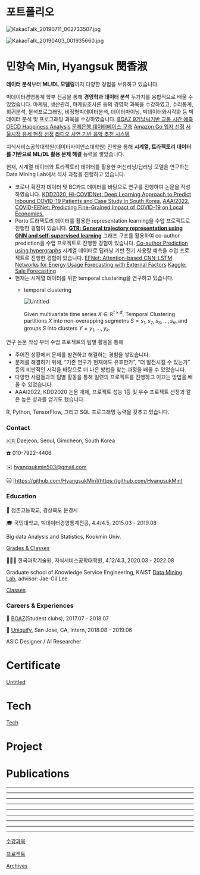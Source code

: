 # 포트폴리오

![KakaoTalk_20190711_002733507.jpg](%E1%84%91%E1%85%A9%E1%84%90%E1%85%B3%E1%84%91%E1%85%A9%E1%86%AF%E1%84%85%E1%85%B5%E1%84%8B%205ed2a/KakaoTalk_20190711_002733507.jpg)

![KakaoTalk_20190403_001935660.jpg](%E1%84%91%E1%85%A9%E1%84%90%E1%85%B3%E1%84%91%E1%85%A9%E1%86%AF%E1%84%85%E1%85%B5%E1%84%8B%205ed2a/KakaoTalk_20190403_001935660.jpg)

# 민향숙 Min, Hyangsuk 閔香淑

**데이터 분석**부터 **ML/DL 모델링**까지 다양한 경험을 보유하고 있습니다.

빅데이터경영통계 학부 전공을 통해 **경영학과 데이터 분석** 두가지를 융합적으로 배울 수 있었습니다. 
마케팅, 생산관리, 마케팅조사론 등의 경영학 과목을 수강하였고, 수리통계, 회귀분석, 분석프로그래밍, 비정형빅데이터분석, 데이터마이닝, 빅데이터와시각화 등 빅데이터 분석 및 프로그래밍 과목을 수강하였습니다. 
[BOAZ 9기](https://www.notion.so/BOAZ-9-e5c3b37da17a4d7494e00948da4bb4c2)[날씨기반 교통 시간 예측](%E1%84%91%E1%85%A9%E1%84%90%E1%85%B3%E1%84%91%E1%85%A9%E1%86%AF%E1%84%85%E1%85%B5%E1%84%8B%205ed2a/%E1%84%91%E1%85%B3%E1%84%85%E1%85%A9%E1%84%8C%E1%85%A6%E1%86%A8%E1%84%90%E1%85%B3%2017ab0/%E1%84%82%E1%85%A1%E1%86%AF%E1%84%8A%E1%85%B5%E1%84%80%E1%85%B5%E1%84%87%E1%85%A1%E1%86%AB%200d2f7.md) [OECD Happiness Analysis](%E1%84%91%E1%85%A9%E1%84%90%E1%85%B3%E1%84%91%E1%85%A9%E1%86%AF%E1%84%85%E1%85%B5%E1%84%8B%205ed2a/%E1%84%91%E1%85%B3%E1%84%85%E1%85%A9%E1%84%8C%E1%85%A6%E1%86%A8%E1%84%90%E1%85%B3%2017ab0/OECD%20Happi%208830d.md) [문제은행 데이터베이스 구축](%E1%84%91%E1%85%A9%E1%84%90%E1%85%B3%E1%84%91%E1%85%A9%E1%86%AF%E1%84%85%E1%85%B5%E1%84%8B%205ed2a/%E1%84%91%E1%85%B3%E1%84%85%E1%85%A9%E1%84%8C%E1%85%A6%E1%86%A8%E1%84%90%E1%85%B3%2017ab0/%E1%84%86%E1%85%AE%E1%86%AB%E1%84%8C%E1%85%A6%E1%84%8B%E1%85%B3%E1%86%AB%E1%84%92%E1%85%A2%20b0634.md) [Amazon Go 입지 선정](%E1%84%91%E1%85%A9%E1%84%90%E1%85%B3%E1%84%91%E1%85%A9%E1%86%AF%E1%84%85%E1%85%B5%E1%84%8B%205ed2a/%E1%84%91%E1%85%B3%E1%84%85%E1%85%A9%E1%84%8C%E1%85%A6%E1%86%A8%E1%84%90%E1%85%B3%2017ab0/Amazon%20Go%20%20abba2.md) [서울시장 유세 현장 선정](%E1%84%91%E1%85%A9%E1%84%90%E1%85%B3%E1%84%91%E1%85%A9%E1%86%AF%E1%84%85%E1%85%B5%E1%84%8B%205ed2a/%E1%84%91%E1%85%B3%E1%84%85%E1%85%A9%E1%84%8C%E1%85%A6%E1%86%A8%E1%84%90%E1%85%B3%2017ab0/%E1%84%89%E1%85%A5%E1%84%8B%E1%85%AE%E1%86%AF%E1%84%89%E1%85%B5%E1%84%8C%E1%85%A1%E1%86%BC%209903d.md) [라디오 사연 기반 음악 추천 시스템](%E1%84%91%E1%85%A9%E1%84%90%E1%85%B3%E1%84%91%E1%85%A9%E1%86%AF%E1%84%85%E1%85%B5%E1%84%8B%205ed2a/%E1%84%91%E1%85%B3%E1%84%85%E1%85%A9%E1%84%8C%E1%85%A6%E1%86%A8%E1%84%90%E1%85%B3%2017ab0/%E1%84%85%E1%85%A1%E1%84%83%E1%85%B5%E1%84%8B%E1%85%A9%20%E1%84%89%E1%85%A1%E1%84%8B%20bf689.md) 

지식서비스공학대학원(데이터사이언스대학원) 진학을 통해 **시계열, 트라젝토리 데이터를 기반으로 ML/DL 활용 문제 해결** 능력을 쌓았습니다. 

현재, 시계열 데이터와 트라젝토리 데이터를 활용한 머신러닝/딥러닝 모델을 연구하는 Data Mining Lab에서 석사 과정을 진행하고 있습니다. 

- 코로나 확진자 데이터 및 BC카드 데이터를 바탕으로 연구를 진행하여 논문을 작성하였습니다.
[KDD2020, Hi-COVIDNet: Deep Learning Approach to Predict Inbound COVID-19 Patients and Case Study in South Korea.](%E1%84%91%E1%85%A9%E1%84%90%E1%85%B3%E1%84%91%E1%85%A9%E1%86%AF%E1%84%85%E1%85%B5%E1%84%8B%205ed2a/%E1%84%91%E1%85%B3%E1%84%85%E1%85%A9%E1%84%8C%E1%85%A6%E1%86%A8%E1%84%90%E1%85%B3%2017ab0/KDD2020,%20H%2061b08.md) 
[AAAI2022, COVID-EENet: Predicting Fine-Grained Impact of COVID-19 on Local Economies.](%E1%84%91%E1%85%A9%E1%84%90%E1%85%B3%E1%84%91%E1%85%A9%E1%86%AF%E1%84%85%E1%85%B5%E1%84%8B%205ed2a/%E1%84%91%E1%85%B3%E1%84%85%E1%85%A9%E1%84%8C%E1%85%A6%E1%86%A8%E1%84%90%E1%85%B3%2017ab0/AAAI2022,%20%202c53f.md)
- Porto 트라젝토리 데이터를 활용한 representation learning을 수업 프로젝트로 진행한 경험이 있습니다. 
[****GTR: General trajectory representation using GNN and self-supervised learning****](%E1%84%91%E1%85%A9%E1%84%90%E1%85%B3%E1%84%91%E1%85%A9%E1%86%AF%E1%84%85%E1%85%B5%E1%84%8B%205ed2a/%E1%84%91%E1%85%B3%E1%84%85%E1%85%A9%E1%84%8C%E1%85%A6%E1%86%A8%E1%84%90%E1%85%B3%2017ab0/GTR%20Genera%20a336e.md)
그래프 구조를 활용하여 co-author prediction을 수업 프로젝트로 진행한 경험이 있습니다.
[Co-author Prediction using hypergraphs](%E1%84%91%E1%85%A9%E1%84%90%E1%85%B3%E1%84%91%E1%85%A9%E1%86%AF%E1%84%85%E1%85%B5%E1%84%8B%205ed2a/%E1%84%91%E1%85%B3%E1%84%85%E1%85%A9%E1%84%8C%E1%85%A6%E1%86%A8%E1%84%90%E1%85%B3%2017ab0/Co-author%20%206b3f9.md)
시계열 데이터로 딥러닝 기반 전기 사용량 예측을 수업 프로젝트로 진행한 경험이 있습니다. 
[EFNet: Attention-based CNN-LSTM Networks for Energy Usage Forecasting with External Factors](%E1%84%91%E1%85%A9%E1%84%90%E1%85%B3%E1%84%91%E1%85%A9%E1%86%AF%E1%84%85%E1%85%B5%E1%84%8B%205ed2a/%E1%84%91%E1%85%B3%E1%84%85%E1%85%A9%E1%84%8C%E1%85%A6%E1%86%A8%E1%84%90%E1%85%B3%2017ab0/EFNet%20Atte%201fa46.md)
[Kaggle: Sale Forecasting](%E1%84%91%E1%85%A9%E1%84%90%E1%85%B3%E1%84%91%E1%85%A9%E1%86%AF%E1%84%85%E1%85%B5%E1%84%8B%205ed2a/%E1%84%91%E1%85%B3%E1%84%85%E1%85%A9%E1%84%8C%E1%85%A6%E1%86%A8%E1%84%90%E1%85%B3%2017ab0/Kaggle%20Sal%20eed7c.md)
- 현재는 시계열 데이터를 위한 temporal clustering을 연구하고 있습니다.
    - temporal clustering
        
        ![Untitled](%E1%84%91%E1%85%A9%E1%84%90%E1%85%B3%E1%84%91%E1%85%A9%E1%86%AF%E1%84%85%E1%85%B5%E1%84%8B%205ed2a/Untitled.png)
        
        Given multivariate time series $X \in \mathbb{R}^{t\times d}$, Temporal Clustering partitions $X$ into non-overapping segmetns $S={s_1, s_2, s_3, ..., s_m }$ and groups $S$ into clusters $Y={y_1, ..., y_k}$.   
        

연구 논문 작성 부터 수업 프로젝트의 팀별 활동을 통해 

- 주어진 상황에서 문제를 발견하고 해결하는 경험을 쌓았습니다.
- 문제를 해결하기 위해, “기존 연구가 현재에도 유효한가”, “더 발전시킬 수 있는가” 등의 비판적인 시각을 바탕으로 더 나은 방법을 찾는 과정을 배울 수 있었습니다.
- 다양한 사람들과의 팀별 활동을 통해 일련의 프로젝트를 진행하고 이끄는 방법을 배울 수 있었습니다.
- AAAI2022, KDD2020 논문 개제, 프로젝트 성능 1등 및 우수 프로젝트 선정과 같은 높은 성과를 얻기도 했습니다.

R, Python, TensorFlow, 그리고 SQL 프로그래밍 능력을 갖추고 있습니다.

### **Contact**

🇰🇷 Daejeon, Seoul, Gimcheon, South Korea

☎️ 010-7922-4406

✉️ hyangsukmin503@gmail.com

🐱 [https://github.com/HyangsukMin](https://github.com/HyangsukMin)

### **Education**

🏫 점촌고등학교, 경상북도 문경시

🎓 국민대학교, 빅데이터경영통계전공, 4.4/4.5, 2015.03 - 2019.08

Big data Analysis and Statistics, Kookmin Univ.

[Grades  & Classes](%E1%84%91%E1%85%A9%E1%84%90%E1%85%B3%E1%84%91%E1%85%A9%E1%86%AF%E1%84%85%E1%85%B5%E1%84%8B%205ed2a/Grades%20&%20C%20b71b8.md)

🧑🏻‍🎓 한국과학기술원, 지식서비스공학대학원, 4.12/4.3, 2020.03 - 2022.08

Graduate school of Knowledge Service Engineering, KAIST
[Data Mining Lab](http://dm.kaist.ac.kr), advisor: Jae-Gil Lee

[Classes](%E1%84%91%E1%85%A9%E1%84%90%E1%85%B3%E1%84%91%E1%85%A9%E1%86%AF%E1%84%85%E1%85%B5%E1%84%8B%205ed2a/Classes%208c06d.md)

### **Careers & Experiences**

🐘 [BOAZ](https://www.facebook.com/BOAZbigdata/)(Student clubs), 2017.07 - 2018.07

💼 [Uniquify](https://www.uniquify.com/), San Jose, CA, Intern, 2018.08 - 2019.06

ASIC Designer / AI Researcher

# Certificate

[Untitled](%E1%84%91%E1%85%A9%E1%84%90%E1%85%B3%E1%84%91%E1%85%A9%E1%86%AF%E1%84%85%E1%85%B5%E1%84%8B%205ed2a/Untitled%20D%20365c6.csv)

# Tech

[Tech](%E1%84%91%E1%85%A9%E1%84%90%E1%85%B3%E1%84%91%E1%85%A9%E1%86%AF%E1%84%85%E1%85%B5%E1%84%8B%205ed2a/Tech%20a00fb.csv)

# Project

# Publications

---

---

---

---

---

---

---

---

---

[수강과목](%E1%84%91%E1%85%A9%E1%84%90%E1%85%B3%E1%84%91%E1%85%A9%E1%86%AF%E1%84%85%E1%85%B5%E1%84%8B%205ed2a/%E1%84%89%E1%85%AE%E1%84%80%E1%85%A1%E1%86%BC%E1%84%80%E1%85%AA%E1%84%86%E1%85%A9%E1%86%A8%2080178.csv)

[프로젝트](%E1%84%91%E1%85%A9%E1%84%90%E1%85%B3%E1%84%91%E1%85%A9%E1%86%AF%E1%84%85%E1%85%B5%E1%84%8B%205ed2a/%E1%84%91%E1%85%B3%E1%84%85%E1%85%A9%E1%84%8C%E1%85%A6%E1%86%A8%E1%84%90%E1%85%B3%2017ab0.csv)

[Archives](%E1%84%91%E1%85%A9%E1%84%90%E1%85%B3%E1%84%91%E1%85%A9%E1%86%AF%E1%84%85%E1%85%B5%E1%84%8B%205ed2a/Archives%20a7fd3.md)